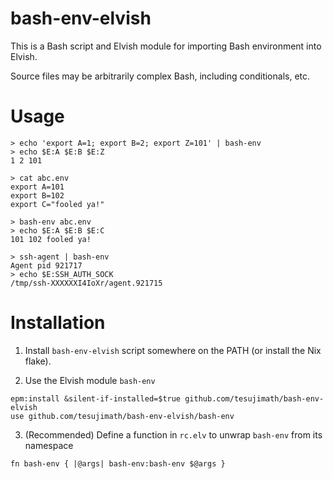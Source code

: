 # bash-env-elvish

This is a Bash script and Elvish module for importing Bash environment into Elvish.

Source files may be arbitrarily complex Bash, including conditionals, etc.

# Usage

```
> echo 'export A=1; export B=2; export Z=101' | bash-env
> echo $E:A $E:B $E:Z
1 2 101

> cat abc.env
export A=101
export B=102
export C="fooled ya!"

> bash-env abc.env
> echo $E:A $E:B $E:C
101 102 fooled ya!

> ssh-agent | bash-env
Agent pid 921717
> echo $E:SSH_AUTH_SOCK
/tmp/ssh-XXXXXXI4IoXr/agent.921715
```

# Installation

1. Install `bash-env-elvish` script somewhere on the PATH (or install the Nix flake).

2. Use the Elvish module `bash-env`

```
epm:install &silent-if-installed=$true github.com/tesujimath/bash-env-elvish
use github.com/tesujimath/bash-env-elvish/bash-env
```

3. (Recommended) Define a function in `rc.elv` to unwrap `bash-env` from its namespace

```
fn bash-env { |@args| bash-env:bash-env $@args }
```
